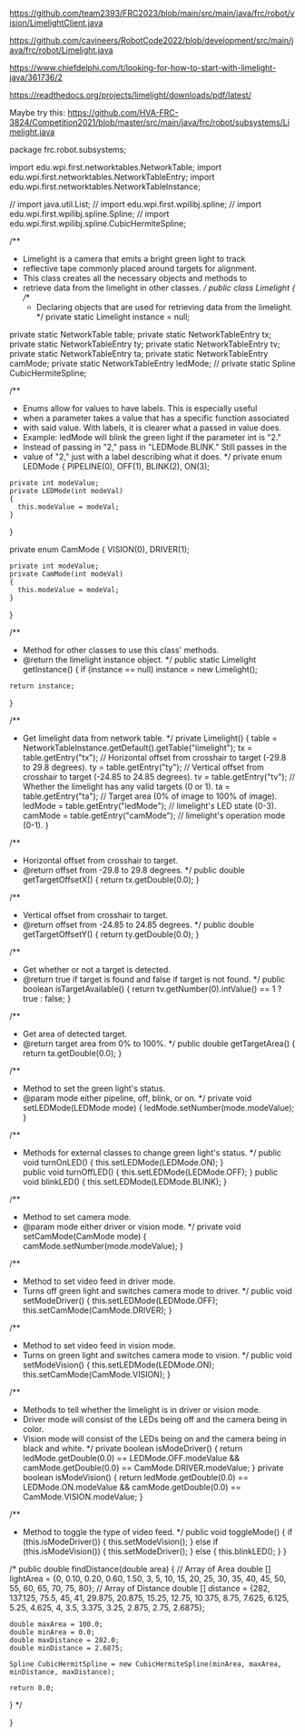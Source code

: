 
https://github.com/team2393/FRC2023/blob/main/src/main/java/frc/robot/vision/LimelightClient.java

https://github.com/cavineers/RobotCode2022/blob/development/src/main/java/frc/robot/Limelight.java

https://www.chiefdelphi.com/t/looking-for-how-to-start-with-limelight-java/361736/2


https://readthedocs.org/projects/limelight/downloads/pdf/latest/



Maybe try this:
https://github.com/HVA-FRC-3824/Competition2021/blob/master/src/main/java/frc/robot/subsystems/Limelight.java

package frc.robot.subsystems;

import edu.wpi.first.networktables.NetworkTable;
import edu.wpi.first.networktables.NetworkTableEntry;
import edu.wpi.first.networktables.NetworkTableInstance;

// import java.util.List;
// import edu.wpi.first.wpilibj.spline;
// import edu.wpi.first.wpilibj.spline.Spline;
// import edu.wpi.first.wpilibj.spline.CubicHermiteSpline;

/**
 * Limelight is a camera that emits a bright green light to track
 * reflective tape commonly placed around targets for alignment.
 * This class creates all the necessary objects and methods to
 * retrieve data from the limelight in other classes.
 */
public class Limelight
{
  /**
   * Declaring objects that are used for retrieving data from the limelight.
   */
  private static Limelight instance = null;

  private static NetworkTable table;
  private static NetworkTableEntry tx;
  private static NetworkTableEntry ty;
  private static NetworkTableEntry tv;
  private static NetworkTableEntry ta;
  private static NetworkTableEntry camMode;
  private static NetworkTableEntry ledMode;
  // private static Spline CubicHermiteSpline;
  

  /**
   * Enums allow for values to have labels. This is especially useful
   * when a parameter takes a value that has a specific function associated
   * with said value. With labels, it is clearer what a passed in value does.
   * Example: ledMode will blink the green light if the parameter int is "2."
   * Instead of passing in "2," pass in "LEDMode.BLINK." Still passes in the
   * value of "2," just with a label describing what it does.
   */
  private enum LEDMode
  {
    PIPELINE(0),
    OFF(1),
    BLINK(2),
    ON(3);

    private int modeValue;
    private LEDMode(int modeVal)
    {
      this.modeValue = modeVal;
    }
  }

  private enum CamMode
  {
    VISION(0),
    DRIVER(1);

    private int modeValue;
    private CamMode(int modeVal)
    {
      this.modeValue = modeVal;
    }
  }

  /**
   * Method for other classes to use this class' methods.
   * @return the limelight instance object.
   */
  public static Limelight getInstance()
  {
    if (instance == null)
      instance = new Limelight();
    
    return instance;
  }

  /**
   * Get limelight data from network table.
   */
  private Limelight()
  {
    table = NetworkTableInstance.getDefault().getTable("limelight");
    tx = table.getEntry("tx"); // Horizontal offset from crosshair to target (-29.8 to 29.8 degrees).
    ty = table.getEntry("ty"); // Vertical offset from crosshair to target (-24.85 to 24.85 degrees).
    tv = table.getEntry("tv"); // Whether the limelight has any valid targets (0 or 1).
    ta = table.getEntry("ta"); // Target area (0% of image to 100% of image).
    ledMode = table.getEntry("ledMode"); // limelight's LED state (0-3).
    camMode = table.getEntry("camMode"); // limelight's operation mode (0-1).
  }

  /**
   * Horizontal offset from crosshair to target.
   * @return offset from -29.8 to 29.8 degrees.
   */
  public double getTargetOffsetX()
  {
    return tx.getDouble(0.0);
  }

  /**
   * Vertical offset from crosshair to target.
   * @return offset from -24.85 to 24.85 degrees.
   */
  public double getTargetOffsetY()
  {
    return ty.getDouble(0.0);
  }

  /**
   * Get whether or not a target is detected.
   * @return true if target is found and false if target is not found.
   */
  public boolean isTargetAvailable()
  {
    return tv.getNumber(0).intValue() == 1 ? true : false;
  }

  /**
   * Get area of detected target.                                                                                                                        
   * @return target area from 0% to 100%.
   */
  public double getTargetArea()
  {
    return ta.getDouble(0.0);
  }

  /**
   * Method to set the green light's status.
   * @param mode either pipeline, off, blink, or on.
   */
  private void setLEDMode(LEDMode mode)
  {
    ledMode.setNumber(mode.modeValue);
  }

  /**
   * Methods for external classes to change green light's status.
   */
  public void turnOnLED()
  {
    this.setLEDMode(LEDMode.ON);
  }                 
  public void turnOffLED()
  {
    this.setLEDMode(LEDMode.OFF);
  }
  public void blinkLED()
  {
    this.setLEDMode(LEDMode.BLINK);
  }

  /**
   * Method to set camera mode.
   * @param mode either driver or vision mode.
   */
  private void setCamMode(CamMode mode)
  {
    camMode.setNumber(mode.modeValue);
  }

  /**
   * Method to set video feed in driver mode.
   * Turns off green light and switches camera mode to driver.
   */
  public void setModeDriver()
  {
    this.setLEDMode(LEDMode.OFF);
    this.setCamMode(CamMode.DRIVER);
  }

  /**
   * Method to set video feed in vision mode.
   * Turns on green light and switches camera mode to vision.
   */
  public void setModeVision()
  {
    this.setLEDMode(LEDMode.ON);
    this.setCamMode(CamMode.VISION);
  }

  /**
   * Methods to tell whether the limelight is in driver or vision mode.
   * Driver mode will consist of the LEDs being off and the camera being in color.
   * Vision mode will consist of the LEDs being on and the camera being in black and white.
   */
  private boolean isModeDriver()
  {
    return ledMode.getDouble(0.0) == LEDMode.OFF.modeValue && camMode.getDouble(0.0) == CamMode.DRIVER.modeValue;
  }
  private boolean isModeVision()
  {
    return ledMode.getDouble(0.0) == LEDMode.ON.modeValue && camMode.getDouble(0.0) == CamMode.VISION.modeValue;
  }
  
  /**
   * Method to toggle the type of video feed.
   */
  public void toggleMode()
  {
    if (this.isModeDriver())
    {
      this.setModeVision();
    }
    else if (this.isModeVision())
    {
      this.setModeDriver();
    }
    else
    {
      this.blinkLED();
    }
  }

  /* public double findDistance(double area)
  {
    // Array of Area
    double [] lightArea = {0, 0.10, 0.20, 0.60, 1.50, 3, 5, 10, 15, 20, 25, 30, 35, 40, 45, 50, 55, 60, 65, 70, 75, 80};
    // Array of Distance
    double [] distance = {282, 137.125, 75.5, 45, 41, 29.875, 20.875, 15.25, 12.75, 10.375, 8.75, 7.625, 6.125, 5.25, 4.625, 4, 3.5, 3.375, 3.25, 2.875, 2.75, 2.6875};
    
    double maxArea = 100.0;
    double minArea = 0.0;
    double maxDistance = 282.0;
    double minDistance = 2.6875;

    Spline CubicHermitSpline = new CubicHermiteSpline(minArea, maxArea, minDistance, maxDistance);

    return 0.0;
    
  } */

  
}
